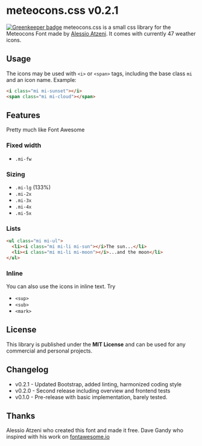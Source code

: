 # meteocons.css v0.2.1

[![Greenkeeper badge](https://badges.greenkeeper.io/tomlutzenberger/meteocons.css.svg)](https://greenkeeper.io/)
meteocons.css is a small css library for the Meteocons Font made by [Alessio Atzeni](http://www.alessioatzeni.com/meteocons/).
It comes with currently 47 weather icons.


## Usage
The icons may be used with `<i>` or `<span>` tags, including the base class `mi` and an icon name.
Example:
```html
<i class="mi mi-sunset"></i>
<span class="mi mi-cloud"></span>
```

## Features
Pretty much like Font Awesome

### Fixed width
- `.mi-fw`

### Sizing
- `.mi-lg` (133%)
- `.mi-2x`
- `.mi-3x`
- `.mi-4x`
- `.mi-5x`

### Lists
```html
<ul class="mi mi-ul">
  <li><i class="mi mi-li mi-sun"></i>The sun...</li>
  <li><i class="mi mi-li mi-moon"></i>...and the moon</li>
</ul>
```

### Inline
You can also use the icons in inline text.
Try
- `<sup>`
- `<sub>`
- `<mark>`


## License
This library is published under the **MIT License** and can be used for any commercial and personal projects.


## Changelog
- v0.2.1 - Updated Bootstrap, added linting, harmonized coding style
- v0.2.0 - Second release including overview and frontend tests
- v0.1.0 - Pre-release with basic implementation, barely tested.


## Thanks
Alessio Atzeni who created this font and made it free.
Dave Gandy who inspired with his work on [fontawesome.io](http://fontawesome.io)
